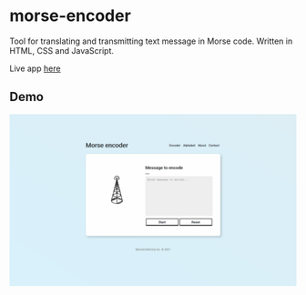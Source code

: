 # morse-encoder
Tool for translating and transmitting text message in Morse code. Written in HTML, CSS and JavaScript.

Live app [here](https://fbiernat.github.io/morse-encoder/)

## Demo

![Application demo](assets/demo/demo.gif)
